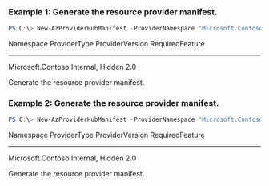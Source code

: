 ### Example 1: Generate the resource provider manifest.
```powershell
PS C:\> New-AzProviderHubManifest -ProviderNamespace "Microsoft.Contoso"
```

Namespace         ProviderType     ProviderVersion RequiredFeature
---------         ------------     --------------- ---------------
Microsoft.Contoso Internal, Hidden 2.0

Generate the resource provider manifest.

### Example 2: Generate the resource provider manifest.
```powershell
PS C:\> New-AzProviderHubManifest -ProviderNamespace "Microsoft.Contoso"
```

Namespace         ProviderType     ProviderVersion RequiredFeature
---------         ------------     --------------- ---------------
Microsoft.Contoso Internal, Hidden 2.0

Generate the resource provider manifest.
